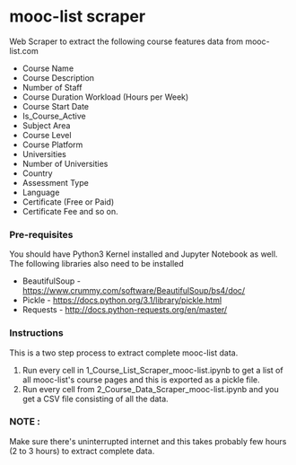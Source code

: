 # mooc-list scraper

Web Scraper to extract the following course features data from mooc-list.com 

  - Course Name 
  - Course Description 
  - Number of Staff 
  - Course Duration Workload (Hours per Week) 
  - Course Start Date 
  - Is_Course_Active 
  - Subject Area 
  - Course Level 
  - Course Platform 
  - Universities 
  - Number of Universities 
  - Country 
  - Assessment Type 
  - Language 
  - Certificate (Free or Paid)
  - Certificate Fee 
and so on.

### Pre-requisites

You should have Python3 Kernel installed and Jupyter Notebook as well.
The following libraries also need to be installed

* BeautifulSoup - https://www.crummy.com/software/BeautifulSoup/bs4/doc/
* Pickle - https://docs.python.org/3.1/library/pickle.html
* Requests - http://docs.python-requests.org/en/master/

### Instructions

This is a two step process to extract complete mooc-list data. 

1. Run every cell in 1_Course_List_Scraper_mooc-list.ipynb to get a list of all mooc-list's course pages and this is exported as a pickle file.
2. Run every cell from 2_Course_Data_Scraper_mooc-list.ipynb and you get a CSV file consisting of all the data. 

### NOTE :

Make sure there's uninterrupted internet and this takes probably few hours (2 to 3 hours) to extract complete data. 